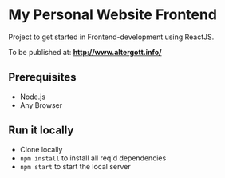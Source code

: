 # My Personal Website Frontend

Project to get started in Frontend-development using ReactJS.

To be published at: **http://www.altergott.info/**

## Prerequisites

- Node.js
- Any Browser

## Run it locally

- Clone locally
- `npm install` to install all req'd dependencies
- `npm start` to start the local server
